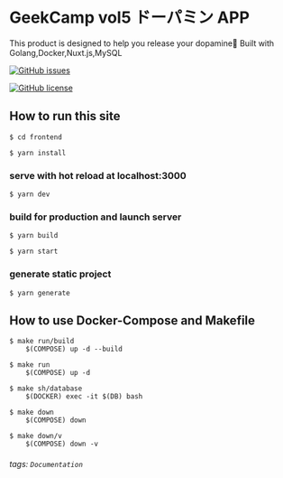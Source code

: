 
GeekCamp vol5 ドーパミン APP
===

This product is designed to help you release your dopamine🥳
Built with Golang,Docker,Nuxt.js,MySQL

[![GitHub issues](https://img.shields.io/github/issues/SystemEngineeringTeam/geekcamp-vol5?style=for-the-badge)](https://github.com/SystemEngineeringTeam/geekcamp-vol5/issues)

[![GitHub license](https://img.shields.io/github/license/SystemEngineeringTeam/geekcamp-vol5?style=for-the-badge)](https://github.com/SystemEngineeringTeam/geekcamp-vol5/blob/main/LICENSE)


## How to run this site

`$ cd frontend`

`$ yarn install`

### serve with hot reload at localhost:3000

`$ yarn dev`

### build for production and launch server

`$ yarn build`

`$ yarn start`

### generate static project

`$ yarn generate`

## How to use Docker-Compose and Makefile

```
$ make run/build
	$(COMPOSE) up -d --build
```
    
```
$ make run
	$(COMPOSE) up -d
```

```
$ make sh/database
	$(DOCKER) exec -it $(DB) bash
```

```
$ make down
	$(COMPOSE) down
```

```
$ make down/v
	$(COMPOSE) down -v
```


###### tags: `Documentation`
